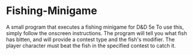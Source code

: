 # Fishing-Minigame
A small program that executes a fishing minigame for D&amp;D 5e
To use this, simply follow the onscreen instructions. The program will tell you what fish has bitten, and will provide a contest type and the fish's modifier.
The player character must beat the fish in the specified contest to catch it.
